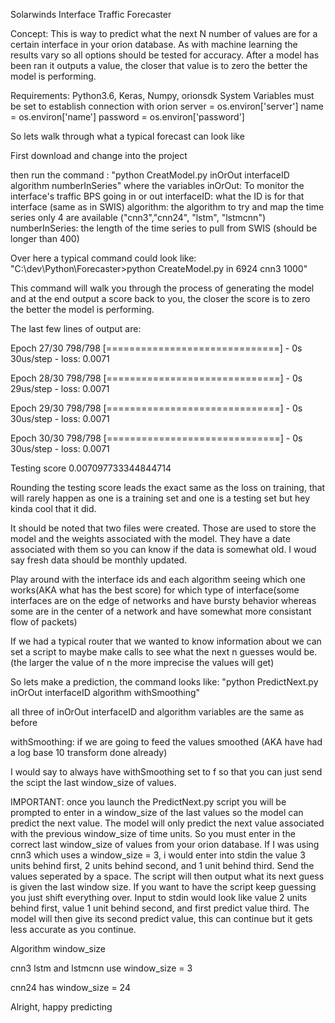 Solarwinds Interface Traffic Forecaster 

Concept: This is way to predict what the next N number of values are for a certain interface in your orion database. As with machine learning the results vary so all options should be tested for accuracy. After a model has been ran it outputs a value, the closer that value is to zero the better the model is performing.

Requirements: Python3.6, Keras, Numpy, orionsdk
System Variables must be set to establish connection with orion 
server = os.environ['server']
name = os.environ['name']
password = os.environ['password']

So lets walk through what a typical forecast can look like

First download and change into the project 

then run the command :
"python CreatModel.py inOrOut interfaceID algorithm numberInSeries"
where the variables
inOrOut: To monitor the  interface's traffic BPS going in or out 
interfaceID: what the ID is for that interface (same as in SWIS)
algorithm: the algorithm to try and map the time series only 4 are available ("cnn3","cnn24", "lstm", "lstmcnn")
numberInSeries: the length of the time series to pull from SWIS (should be longer than 400)

Over here a typical command could look like: 
"C:\dev\Python\Forecaster>python CreateModel.py in 6924 cnn3 1000"

This command will walk you through the process of generating the model and at the end output a score back to you, the closer the score is to zero the better the model is performing. 

The last few lines of output are:


Epoch 27/30
798/798 [==============================] - 0s 30us/step - loss: 0.0071

Epoch 28/30
798/798 [==============================] - 0s 29us/step - loss: 0.0071

Epoch 29/30
798/798 [==============================] - 0s 30us/step - loss: 0.0071

Epoch 30/30
798/798 [==============================] - 0s 30us/step - loss: 0.0071

Testing score 0.007097733344844714

Rounding the testing score leads the exact same as the loss on training, that will rarely happen as one is a training set and one is a testing set but hey kinda cool that it did. 

It should be noted that two files were created. 
Those are used to store the model and the weights associated with the model. 
They have a date associated with them so you can know if the data is somewhat old. I woud say fresh data should be monthly updated. 

Play around with the interface ids and each algorithm seeing which one works(AKA what has the best score) for which type of interface(some interfaces are on the edge of networks and have bursty behavior whereas some are in the center of a network and have somewhat more consistant flow of packets)

If we had a typical router that we wanted to know information about we can set a script to maybe make calls to see what the next n guesses would be. (the larger the value of n the more imprecise the values will get)

So lets make a prediction, the command looks like:
"python PredictNext.py inOrOut interfaceID algorithm withSmoothing"

all three of inOrOut interfaceID and algorithm variables are the same as before

withSmoothing: if we are going to feed the values smoothed (AKA have had a log base 10 transform done already)

I would say to always have withSmoothing set to f so that you can just send the scipt the last window_size of values. 

IMPORTANT: once you launch the PredictNext.py script you will be prompted to enter in a window_size of the last values so the model can predict the next value. The model will only predict the next value associated with the previous window_size of time units. So you must enter in the correct last window_size of values from your orion database. If I was using cnn3 which uses a window_size = 3, i would enter into stdin the value 3 units behind first, 2 units behind second, and 1 unit behind third. Send the values seperated by a space. The script will then output what its next guess is given the last window size. If you want to have the script keep guessing you just shift everything over. Input to stdin would look like value 2 units behind first, value 1 unit behind second, and first predict value third. The model will then give its second predict value, this can continue but it gets less accurate as you continue. 

Algorithm window_size 

cnn3 lstm and lstmcnn use window_size = 3

cnn24 has window_size = 24



Alright, happy predicting 